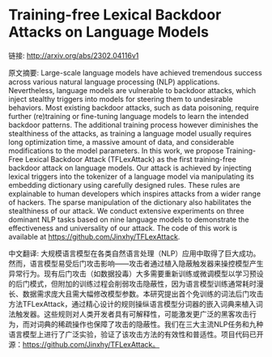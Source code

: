 # Training-free Lexical Backdoor Attacks on Language Models

链接: http://arxiv.org/abs/2302.04116v1

原文摘要:
Large-scale language models have achieved tremendous success across various
natural language processing (NLP) applications. Nevertheless, language models
are vulnerable to backdoor attacks, which inject stealthy triggers into models
for steering them to undesirable behaviors. Most existing backdoor attacks,
such as data poisoning, require further (re)training or fine-tuning language
models to learn the intended backdoor patterns. The additional training process
however diminishes the stealthiness of the attacks, as training a language
model usually requires long optimization time, a massive amount of data, and
considerable modifications to the model parameters. In this work, we propose
Training-Free Lexical Backdoor Attack (TFLexAttack) as the first training-free
backdoor attack on language models. Our attack is achieved by injecting lexical
triggers into the tokenizer of a language model via manipulating its embedding
dictionary using carefully designed rules. These rules are explainable to human
developers which inspires attacks from a wider range of hackers. The sparse
manipulation of the dictionary also habilitates the stealthiness of our attack.
We conduct extensive experiments on three dominant NLP tasks based on nine
language models to demonstrate the effectiveness and universality of our
attack. The code of this work is available at
https://github.com/Jinxhy/TFLexAttack.

中文翻译:
大规模语言模型在各类自然语言处理（NLP）应用中取得了巨大成功。然而，语言模型易受后门攻击影响——攻击者通过植入隐蔽触发器来操控模型产生异常行为。现有后门攻击（如数据投毒）大多需要重新训练或微调模型以学习预设的后门模式，但附加的训练过程会削弱攻击隐蔽性，因为语言模型训练通常耗时漫长、数据需求庞大且需大幅修改模型参数。本研究提出首个免训练的词法后门攻击方法TFLexAttack，通过精心设计的规则操纵语言模型分词器的嵌入词典来植入词法触发器。这些规则对人类开发者具有可解释性，可能激发更广泛的黑客攻击行为，而对词典的稀疏操作也保障了攻击的隐蔽性。我们在三大主流NLP任务和九种语言模型上进行了广泛实验，验证了该攻击方法的有效性和普适性。项目代码已开源：https://github.com/Jinxhy/TFLexAttack。
